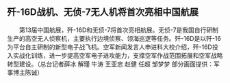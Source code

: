 ## 歼-16D战机、无侦-7无人机将首次亮相中国航展
　　第13届中国航展，歼-16D和无侦-7将首次亮相航展。无侦-7是我国自行研制生产的高空无人侦察机，主要执行边境侦察、领海巡逻等任务。歼-16D是以歼-16为平台自主研制的新型电子战飞机。空军新闻发言人申进科大校介绍，歼-16D投入实战化训练，进一步提高空军电子进攻能力，支撑空军作战范围拓展和空军战略转型建设。（总台记者薛冰 解瑾 牛涛 王亚忠 赵健 任超 邹梦梦 部分画面提供：军事博主陈诚）

